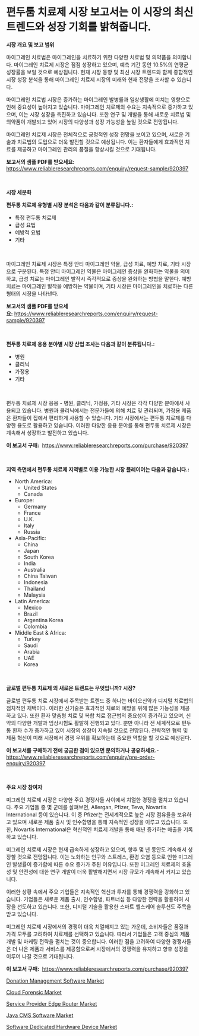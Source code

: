 <p><h1>편두툼 치료제 시장 보고서는 이 시장의 최신 트렌드와 성장 기회를 밝혀줍니다.</h1></p><p><strong>시장 개요 및 보고 범위</strong></p>
<p><p>마이그레인 치료법은 마이그레인을 치료하기 위한 다양한 치료법 및 의약품을 의미합니다. 마이그레인 치료제 시장은 점점 성장하고 있으며, 예측 기간 동안 10.5%의 연평균 성장률을 보일 것으로 예상됩니다. 현재 시장 동향 및 최신 시장 트렌드와 함께 종합적인 시장 성장 분석을 통해 마이그레인 치료제 시장의 미래와 현재 전망을 조사할 수 있습니다.</p><p>마이그레인 치료법 시장은 증가하는 마이그레인 발병률과 일상생활에 미치는 영향으로 인해 중요성이 높아지고 있습니다. 마이그레인 치료제의 수요는 지속적으로 증가하고 있으며, 이는 시장 성장을 촉진하고 있습니다. 또한 연구 및 개발을 통해 새로운 치료법 및 의약품이 개발되고 있어 시장의 다양성과 성장 가능성을 높일 것으로 전망됩니다.</p><p>마이그레인 치료제 시장은 전체적으로 긍정적인 성장 전망을 보이고 있으며, 새로운 기술과 치료법의 도입으로 더욱 발전할 것으로 예상됩니다. 이는 환자들에게 효과적인 치료를 제공하고 마이그레인 관리의 품질을 향상시킬 것으로 기대됩니다.</p></p>
<p><strong>보고서의 샘플 PDF를 받으세요:</strong> <a href="https://www.reliableresearchreports.com/enquiry/request-sample/920397">https://www.reliableresearchreports.com/enquiry/request-sample/920397</a></p>
<p>&nbsp;</p>
<p><strong>시장 세분화</strong></p>
<p><strong>편두통 치료제 유형별 시장 분석은 다음과 같이 분류됩니다.:</strong></p>
<p><ul><li>특정 편두통 치료제</li><li>급성 요법</li><li>예방적 요법</li><li>기타</li></ul></p>
<p>&nbsp;</p>
<p><p>마이그레인 치료제 시장은 특정 안티 마이그레인 약물, 급성 치료, 예방 치료, 기타 시장으로 구분된다. 특정 안티 마이그레인 약물은 마이그레인 증상을 완화하는 약물을 의미하고, 급성 치료는 마이그레인 발작시 즉각적으로 증상을 완화하는 방법을 말한다. 예방 치료는 마이그레인 발작을 예방하는 약물이며, 기타 시장은 마이그레인을 치료하는 다른 형태의 시장을 나타낸다.</p></p>
<p><strong>보고서의 샘플 PDF를 받으세요:</strong>&nbsp;<a href="https://www.reliableresearchreports.com/enquiry/request-sample/920397">https://www.reliableresearchreports.com/enquiry/request-sample/920397</a></p>
<p>&nbsp;</p>
<p><strong> 편두통 치료제 응용 분야별 시장 산업 조사는 다음과 같이 분류됩니다.:</strong></p>
<p><ul><li>병원</li><li>클리닉</li><li>가정용</li><li>기타</li></ul></p>
<p>&nbsp;</p>
<p><p>편두통 치료제 시장 응용 - 병원, 클리닉, 가정용, 기타 시장은 각각 다양한 분야에서 사용되고 있습니다. 병원과 클리닉에서는 전문가들에 의해 치료 및 관리되며, 가정용 제품은 환자들이 집에서 편리하게 사용할 수 있습니다. 기타 시장에서는 편두통 치료제를 다양한 용도로 활용하고 있습니다. 이러한 다양한 응용 분야를 통해 편두통 치료제 시장은 계속해서 성장하고 발전하고 있습니다.</p></p>
<p><strong>이 보고서 구매:</strong>&nbsp; <a href="https://www.reliableresearchreports.com/purchase/920397">https://www.reliableresearchreports.com/purchase/920397</a></p>
<p>&nbsp;</p>
<p><strong>지역 측면에서 편두통 치료제 지역별로 이용 가능한 시장 플레이어는 다음과 같습니다.:</strong></p>
<p><ul>
    <li>
        North America:
        <ul>
            <li>United States</li>
            <li>Canada</li>
        </ul>
    </li>
    <li>
        Europe:
        <ul>
            <li>Germany</li>
            <li>France</li>
            <li>U.K.</li>
            <li>Italy</li>
            <li>Russia</li>
        </ul>
    </li>
    <li>
        Asia-Pacific:
        <ul>
            <li>China</li>
            <li>Japan</li>
            <li>South Korea</li>
            <li>India</li>
            <li>Australia</li>
            <li>China Taiwan</li>
            <li>Indonesia</li>
            <li>Thailand</li>
            <li>Malaysia</li>
        </ul>
    </li>
    <li>
        Latin America:
        <ul>
            <li>Mexico</li>
            <li>Brazil</li>
            <li>Argentina Korea</li>
            <li>Colombia</li>
        </ul>
    </li>
    <li>
        Middle East & Africa:
        <ul>
            <li>Turkey</li>
            <li>Saudi</li>
            <li>Arabia</li>
            <li>UAE</li>
            <li>Korea</li>
        </ul>
    </li>
    </ul></p>
<p>&nbsp;</p>
<p><strong>글로벌 편두통 치료제 의 새로운 트렌드는 무엇입니까? 시장?</strong></p>
<p><p>글로벌 편두통 치료 시장에서 주목받는 트렌드 중 하나는 바이오신약과 디지털 치료법의 점차적인 채택이다. 이러한 신기술은 효과적인 치료와 예방을 위해 많은 가능성을 제공하고 있다. 또한 환자 맞춤형 치료 및 복합 치료 접근법의 중요성이 증가하고 있으며, 신약의 다양한 개발과 임상시험도 활발히 진행되고 있다. 뿐만 아니라 전 세계적으로 편두통 환자 수가 증가하고 있어 시장의 성장이 지속될 것으로 전망된다. 전략적인 협력 및 제품 혁신이 미래 시장에서 경쟁 우위를 확보하는데 중요한 역할을 할 것으로 예상된다.</p></p>
<p><strong>이 보고서를 구매하기 전에 궁금한 점이 있으면 문의하거나 공유하세요.</strong>- <a href="https://www.reliableresearchreports.com/enquiry/pre-order-enquiry/920397">https://www.reliableresearchreports.com/enquiry/pre-order-enquiry/920397</a></p>
<p>&nbsp;</p>
<p><strong>주요 시장 참여자</strong></p>
<p><p>미그레인 치료제 시장은 다양한 주요 경쟁사들 사이에서 치열한 경쟁을 펼치고 있습니다. 주요 기업들 중 몇 군데를 살펴보면, Allergan, Pfizer, Teva, Novartis International 등이 있습니다. 이 중 Pfizer는 전세계적으로 높은 시장 점유율을 보유하고 있으며 새로운 제품 출시 및 인수합병을 통해 지속적인 성장을 이루고 있습니다. 또한, Novartis International은 혁신적인 치료제 개발을 통해 매년 증가하는 매출을 기록하고 있습니다.</p><p>미그레인 치료제 시장은 현재 급속하게 성장하고 있으며, 향후 몇 년 동안도 계속해서 성장할 것으로 전망됩니다. 이는 노화하는 인구와 스트레스, 환경 오염 등으로 인한 미그레인 발생률이 증가함에 따른 수요 증가가 주된 이유입니다. 또한 미그레인 치료제의 효율성 및 안전성에 대한 연구 개발이 더욱 활발해지면서 시장 규모가 계속해서 커지고 있습니다.</p><p>이러한 상황 속에서 주요 기업들은 지속적인 혁신과 투자를 통해 경쟁력을 강화하고 있습니다. 기업들은 새로운 제품 출시, 인수합병, 파트너십 등 다양한 전략을 활용하여 시장을 선도하고 있습니다. 또한, 디지털 기술을 활용한 스마트 헬스케어 솔루션도 주목을 받고 있습니다.</p><p>미그레인 치료제 시장에서의 경쟁이 더욱 치열해지고 있는 가운데, 소비자들은 품질과 가격 모두를 고려하여 치료제를 선택하고 있습니다. 따라서 기업들은 고객 중심의 제품 개발 및 마케팅 전략을 펼치는 것이 중요합니다. 이러한 점을 고려하여 다양한 경쟁사들은 더 나은 제품과 서비스를 제공함으로써 시장에서의 경쟁력을 유지하고 향후 성장을 이루어 나갈 것으로 기대됩니다.</p></p>
<p><strong>이 보고서 구매:</strong>&nbsp;&nbsp;<a href="https://www.reliableresearchreports.com/purchase/920397">https://www.reliableresearchreports.com/purchase/920397</a></p>
<p><p><a href="https://issuu.com/reportprime-2/docs/donation-management-software-market-size-2030.pptx">Donation Management Software Market</a></p><p><a href="https://github.com/nathandecarvalho/Market-Research-Report-List-2/blob/main/cloud-forensic-market.md">Cloud Forensic Market</a></p><p><a href="https://github.com/julyju69/Market-Research-Report-List-2/blob/main/service-provider-edge-router-market.md">Service Provider Edge Router Market</a></p><p><a href="https://issuu.com/reportprime-2/docs/java-cms-software-market-size-2030.pptx">Java CMS Software Market</a></p><p><a href="https://github.com/gdfhhhj/Market-Research-Report-List-3/blob/main/software-dedicated-hardware-device-market.md">Software Dedicated Hardware Device Market</a></p></p>
